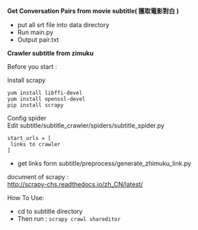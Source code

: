 **Get Conversation Pairs from movie subtitle( 獲取電影對白 )**  
- put all srt file into data directory  
- Run main.py  
- Output pair.txt  

**Crawler subtitle from zimuku**  

Before you start :  

Install scrapy
```
yum install libffi-devel  
yum install openssl-devel  
pip install scrapy  
```
Config spider  
Edit subtitle/subtitle_crawler/spiders/subtitle_spider.py
```
start_urls = [
 links to crawler
]
```
 - get links form subtitle/preprocess/generate_zhimuku_link.py

document of scrapy :  
http://scrapy-chs.readthedocs.io/zh_CN/latest/

How To Use:  
 - cd to subtitle directory  
 - Then run : ```scrapy crawl shareditor```